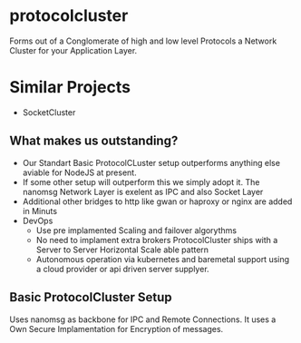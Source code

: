 # protocolcluster
Forms out of a Conglomerate of high and low level Protocols a Network Cluster for your Application Layer.

# Similar Projects
- SocketCluster

## What makes us outstanding?
- Our Standart Basic ProtocolCLuster setup outperforms anything else aviable for NodeJS at present.
- If some other setup will outperform this we simply adopt it. 
The nanomsg Network Layer is exelent as IPC and also Socket Layer
- Additional other bridges to http like gwan or haproxy or nginx are added in Minuts
- DevOps
  - Use pre implamented Scaling and failover algorythms
  - No need to implament extra brokers ProtocolCluster ships with a Server to Server Horizontal Scale able pattern
  - Autonomous operation via kubernetes and baremetal support using a cloud provider or api driven server supplyer.
  
 ## Basic ProtocolCluster Setup
 Uses nanomsg as backbone for IPC and Remote Connections. It uses a Own Secure Implamentation for Encryption of messages.
 
